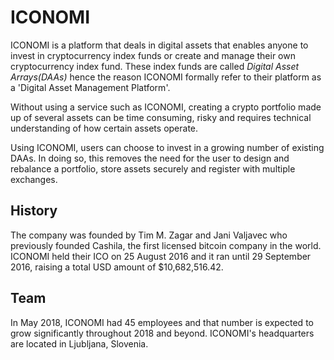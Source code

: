 # ICONOMI
ICONOMI is a platform that deals in digital assets that enables anyone to invest in cryptocurrency index funds or create and manage their own cryptocurrency index fund. These index funds are called *Digital Asset Arrays(DAAs)* hence the reason ICONOMI formally refer to their platform as a 'Digital Asset Management Platform'.

Without using a service such as ICONOMI, creating a crypto portfolio made up of several assets can be time consuming, risky and requires technical understanding of how certain assets operate. 

Using ICONOMI, users can choose to invest in a growing number of existing DAAs. In doing so, this removes the need for the user to design and rebalance a portfolio, store assets securely and register with multiple exchanges. 

## History
The company was founded by Tim M. Zagar and Jani Valjavec who previously founded Cashila, the first licensed bitcoin company in the world. ICONOMI held their ICO on 25 August 2016 and it ran until 29 September 2016, raising a total USD amount of $10,682,516.42. 

## Team
In May 2018, ICONOMI had 45 employees and that number is expected to grow significantly throughout 2018 and beyond. ICONOMI's headquarters are located in Ljubljana, Slovenia.
